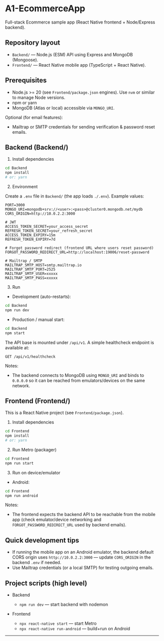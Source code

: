 # A1-EcommerceApp

Full-stack Ecommerce sample app (React Native frontend + Node/Express backend).

## Repository layout

- `Backend/` — Node.js (ESM) API using Express and MongoDB (Mongoose).
- `Frontend/` — React Native mobile app (TypeScript + React Native).

## Prerequisites

- Node.js >= 20 (see `Frontend/package.json` engines). Use `nvm` or similar to manage Node versions.
- npm or yarn
- MongoDB (Atlas or local) accessible via `MONGO_URI`.

Optional (for email features):

- Mailtrap or SMTP credentials for sending verification & password reset emails.

## Backend (Backend/)

1. Install dependencies

```bash
cd Backend
npm install
# or: yarn
```

2. Environment

Create a `.env` file in `Backend/` (the app loads `./.env`). Example values:

```env
PORT=3000
MONGO_URI=mongodb+srv://<user>:<pass>@cluster0.mongodb.net/mydb
CORS_ORIGIN=http://10.0.2.2:3000

# JWT
ACCESS_TOKEN_SECRET=your_access_secret
REFRESH_TOKEN_SECRET=your_refresh_secret
ACCESS_TOKEN_EXPIRY=15m
REFRESH_TOKEN_EXPIRY=7d

# Forgot password redirect (frontend URL where users reset password)
FORGOT_PASSWORD_REDIRECT_URL=http://localhost:19006/reset-password

# Mailtrap / SMTP
MAILTRAP_SMTP_HOST=smtp.mailtrap.io
MAILTRAP_SMTP_PORT=2525
MAILTRAP_SMTP_USER=xxxxx
MAILTRAP_SMTP_PASS=xxxxx
```

3. Run

- Development (auto-restarts):

```bash
cd Backend
npm run dev
```

- Production / manual start:

```bash
cd Backend
npm start
```

The API base is mounted under `/api/v1`. A simple healthcheck endpoint is available at:

```
GET /api/v1/healthcheck
```

Notes:

- The backend connects to MongoDB using `MONGO_URI` and binds to `0.0.0.0` so it can be reached from emulators/devices on the same network.

## Frontend (Frontend/)

This is a React Native project (see `Frontend/package.json`).

1. Install dependencies

```bash
cd Frontend
npm install
# or: yarn
```

2. Run Metro (packager)

```bash
cd Frontend
npm run start
```

3. Run on device/emulator

- Android:

```bash
cd Frontend
npm run android
```

Notes:

- The frontend expects the backend API to be reachable from the mobile app (check emulator/device networking and `FORGOT_PASSWORD_REDIRECT_URL` used by backend emails).

## Quick development tips

- If running the mobile app on an Android emulator, the backend default CORS origin uses `http://10.0.2.2:3000` — update `CORS_ORIGIN` in the backend `.env` if needed.
- Use Mailtrap credentials (or a local SMTP) for testing outgoing emails.

## Project scripts (high level)

- Backend

  - `npm run dev` — start backend with nodemon

- Frontend
  - `npx react-native start` — start Metro
  - `npx react-native run-android` — build+run on Android

---
